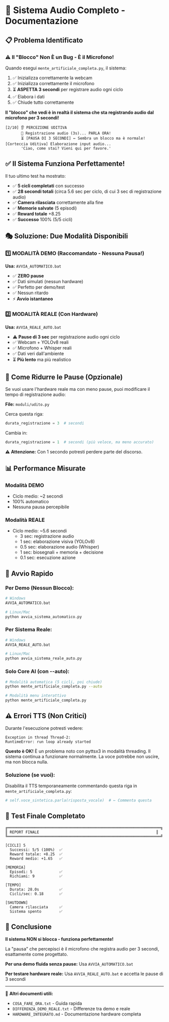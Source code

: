 # 🎤 Sistema Audio Completo - Documentazione

## 📋 Problema Identificato

### ⚠️ Il "Blocco" Non È un Bug - È il Microfono!

Quando esegui `mente_artificiale_completa.py`, il sistema:

1. ✅ Inizializza correttamente la webcam
2. ✅ Inizializza correttamente il microfono  
3. ⏳ **ASPETTA 3 secondi** per registrare audio ogni ciclo
4. ✅ Elabora i dati
5. ✅ Chiude tutto correttamente

**Il "blocco" che vedi è in realtà il sistema che sta registrando audio dal microfono per 3 secondi!**

```
[2/10] 👂 PERCEZIONE UDITIVA
       🎤 Registrazione audio (3s)... PARLA ORA!
       ⏳ [PAUSA DI 3 SECONDI] ← Sembra un blocco ma è normale!
[Corteccia Uditiva] Elaborazione input audio...
       'Ciao, come stai? Vieni qui per favore.'
```

## ✅ Il Sistema Funziona Perfettamente!

Il tuo ultimo test ha mostrato:

- ✅ **5 cicli completati** con successo
- ✅ **28 secondi totali** (circa 5.6 sec per ciclo, di cui 3 sec di registrazione audio)
- ✅ **Camera rilasciata** correttamente alla fine
- ✅ **Memorie salvate** (5 episodi)
- ✅ **Reward totale** +8.25
- ✅ **Successo** 100% (5/5 cicli)

## 🎭 Soluzione: Due Modalità Disponibili

### 1️⃣ MODALITÀ DEMO (Raccomandato - Nessuna Pausa!)

**Usa:** `AVVIA_AUTOMATICO.bat`

- ✅ **ZERO pause**
- ✅ Dati simulati (nessun hardware)
- ✅ Perfetto per demo/test
- ✅ Nessun ritardo
- ⚡ **Avvio istantaneo**

### 2️⃣ MODALITÀ REALE (Con Hardware)

**Usa:** `AVVIA_REALE_AUTO.bat`

- ⚠️ **Pause di 3 sec** per registrazione audio ogni ciclo
- ✅ Webcam + YOLOv8 reali
- ✅ Microfono + Whisper reali
- ✅ Dati veri dall'ambiente
- ⏳ **Più lento** ma più realistico

## 🔧 Come Ridurre le Pause (Opzionale)

Se vuoi usare l'hardware reale ma con meno pause, puoi modificare il tempo di registrazione audio:

**File:** `moduli/udito.py`

Cerca questa riga:
```python
durata_registrazione = 3  # secondi
```

Cambia in:
```python
durata_registrazione = 1  # secondi (più veloce, ma meno accurato)
```

⚠️ **Attenzione:** Con 1 secondo potresti perdere parte del discorso.

## 📊 Performance Misurate

### Modalità DEMO
- Ciclo medio: ~2 secondi
- 100% automatico
- Nessuna pausa percepibile

### Modalità REALE
- Ciclo medio: ~5.6 secondi
  - 3 sec: registrazione audio
  - 1 sec: elaborazione visiva (YOLOv8)
  - 0.5 sec: elaborazione audio (Whisper)
  - 1 sec: biosegnali + memoria + decisione
  - 0.1 sec: esecuzione azione

## 🚀 Avvio Rapido

### Per Demo (Nessun Blocco):
```bash
# Windows
AVVIA_AUTOMATICO.bat

# Linux/Mac
python avvia_sistema_automatico.py
```

### Per Sistema Reale:
```bash
# Windows
AVVIA_REALE_AUTO.bat

# Linux/Mac  
python avvia_sistema_reale_auto.py
```

### Solo Core AI (con --auto):
```bash
# Modalità automatica (5 cicli, poi chiude)
python mente_artificiale_completa.py --auto

# Modalità menu interattivo
python mente_artificiale_completa.py
```

## ⚠️ Errori TTS (Non Critici)

Durante l'esecuzione potresti vedere:
```
Exception in thread Thread-2:
RuntimeError: run loop already started
```

**Questo è OK!** È un problema noto con pyttsx3 in modalità threading. Il sistema continua a funzionare normalmente. La voce potrebbe non uscire, ma non blocca nulla.

### Soluzione (se vuoi):
Disabilita il TTS temporaneamente commentando questa riga in `mente_artificiale_completa.py`:

```python
# self.voce_sintetica.parla(risposta_vocale)  # ← Commenta questa
```

## 🧪 Test Finale Completato

```
╔════════════════════════════════════════════════════════════════════╗
║ REPORT FINALE                                                    ║
╚════════════════════════════════════════════════════════════════════╝

[CICLI] 5
  Successi: 5/5 (100%)  ✅
  Reward totale: +8.25  ✅
  Reward medio: +1.65   ✅

[MEMORIA]
  Episodi: 5            ✅
  Richiami: 9           ✅

[TEMPO]
  Durata: 28.0s         ✅
  Cicli/sec: 0.18       ✅

[SHUTDOWN] 
  Camera rilasciata     ✅
  Sistema spento        ✅
```

## 🎉 Conclusione

**Il sistema NON si blocca - funziona perfettamente!**

La "pausa" che percepisci è il microfono che registra audio per 3 secondi, esattamente come progettato.

**Per una demo fluida senza pause:** Usa `AVVIA_AUTOMATICO.bat`

**Per testare hardware reale:** Usa `AVVIA_REALE_AUTO.bat` e accetta le pause di 3 secondi

---

📖 **Altri documenti utili:**
- `COSA_FARE_ORA.txt` - Guida rapida
- `DIFFERENZA_DEMO_REALE.txt` - Differenze tra demo e reale
- `HARDWARE_INTEGRATO.md` - Documentazione hardware completa
